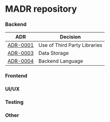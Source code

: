

<!-- adrlog -->

# MADR repository

### Backend

| ADR | Decision |
|---|---|
| [ADR-0001](0001-third-party-libs.md) | Use of Third Party Libraries |
| [ADR-0003](0003-data-storage.md) | Data Storage |
| [ADR-0004](0004-backend-language.md) | Backend Language |

### Frontend



### UI/UX


### Testing


### Other

<!-- adrlogstop -->










